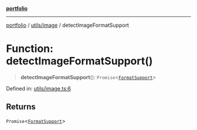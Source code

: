 [**portfolio**](../../../README.md)

***

[portfolio](../../../modules.md) / [utils/image](../README.md) / detectImageFormatSupport

# Function: detectImageFormatSupport()

> **detectImageFormatSupport**(): `Promise`\<[`FormatSupport`](../interfaces/FormatSupport.md)\>

Defined in: [utils/image.ts:6](https://github.com/tnorlund/Portfolio/blob/7f45d68f4d7e3af5e9c876e545da3f2d8ea8d3fe/portfolio/utils/image.ts#L6)

## Returns

`Promise`\<[`FormatSupport`](../interfaces/FormatSupport.md)\>
